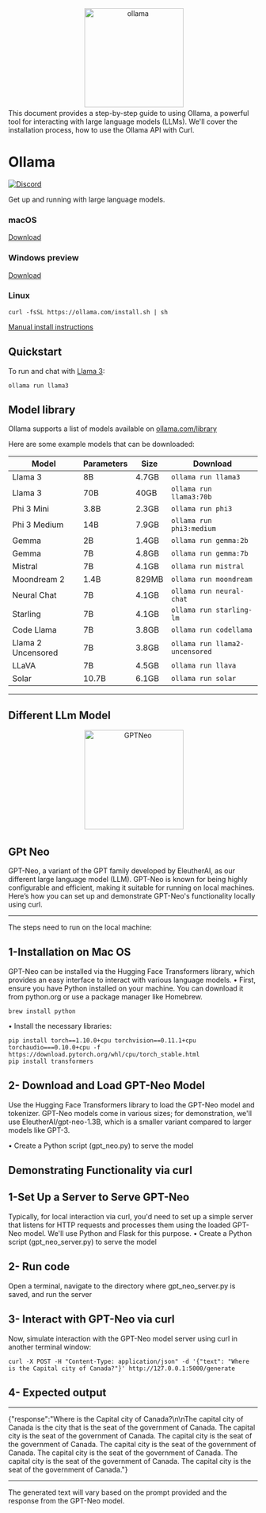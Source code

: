 <div align="center">
 <img alt="ollama" height="200px" src="https://github.com/ollama/ollama/assets/3325447/0d0b44e2-8f4a-4e99-9b52-a5c1c741c8f7">
</div>
This document provides a step-by-step guide to using Ollama, a powerful tool for interacting with
large language models (LLMs). We'll cover the installation process, how to use the Ollama API with
Curl.

# Ollama

[![Discord](https://dcbadge.vercel.app/api/server/ollama?style=flat&compact=true)](https://discord.gg/ollama)

Get up and running with large language models.

### macOS

[Download](https://ollama.com/download/Ollama-darwin.zip)

### Windows preview

[Download](https://ollama.com/download/OllamaSetup.exe)

### Linux

```
curl -fsSL https://ollama.com/install.sh | sh
```

[Manual install instructions](https://github.com/ollama/ollama/blob/main/docs/linux.md)


## Quickstart

To run and chat with [Llama 3](https://ollama.com/library/llama3):

```
ollama run llama3
```


## Model library

Ollama supports a list of models available on [ollama.com/library](https://ollama.com/library 'ollama model library')

Here are some example models that can be downloaded:

| Model              | Parameters | Size  | Download                       |
| ------------------ | ---------- | ----- | ------------------------------ |
| Llama 3            | 8B         | 4.7GB | `ollama run llama3`            |
| Llama 3            | 70B        | 40GB  | `ollama run llama3:70b`        |
| Phi 3 Mini         | 3.8B       | 2.3GB | `ollama run phi3`              |
| Phi 3 Medium       | 14B        | 7.9GB | `ollama run phi3:medium`       |
| Gemma              | 2B         | 1.4GB | `ollama run gemma:2b`          |
| Gemma              | 7B         | 4.8GB | `ollama run gemma:7b`          |
| Mistral            | 7B         | 4.1GB | `ollama run mistral`           |
| Moondream 2        | 1.4B       | 829MB | `ollama run moondream`         |
| Neural Chat        | 7B         | 4.1GB | `ollama run neural-chat`       |
| Starling           | 7B         | 4.1GB | `ollama run starling-lm`       |
| Code Llama         | 7B         | 3.8GB | `ollama run codellama`         |
| Llama 2 Uncensored | 7B         | 3.8GB | `ollama run llama2-uncensored` |
| LLaVA              | 7B         | 4.5GB | `ollama run llava`             |
| Solar              | 10.7B      | 6.1GB | `ollama run solar`           |


----------------------------------------------------------------------------------------------------------------------------------------------------
## Different LLm Model


<div align="center">
 <img alt="GPTNeo" height="200px" src="https://huggingface.co/front/assets/huggingface_logo-noborder.svg">
</div>

<h2>GPt Neo</h2>

GPT-Neo, a variant of the GPT family developed by EleutherAI, as our different large language model (LLM). GPT-Neo is known for being highly configurable and efficient, making it suitable for running on local machines. Here’s how you can set up and demonstrate GPT-Neo's functionality locally using curl.

---------------------------------------------------------------------
The steps need to run on the local machine:

## 1-Installation on Mac OS

GPT-Neo can be installed via the Hugging Face Transformers library, which provides an easy interface to interact with various language models.
•	First, ensure you have Python installed on your machine. You can download it from python.org or use a package manager like Homebrew.

```
brew install python
```

•	Install the necessary libraries:

```
pip install torch==1.10.0+cpu torchvision==0.11.1+cpu torchaudio===0.10.0+cpu -f https://download.pytorch.org/whl/cpu/torch_stable.html
pip install transformers
```
## 2- Download and Load GPT-Neo Model
Use the Hugging Face Transformers library to load the GPT-Neo model and tokenizer. GPT-Neo models come in various sizes; for demonstration, we'll use EleutherAI/gpt-neo-1.3B, which is a smaller variant compared to larger models like GPT-3.

•	Create a Python script (gpt_neo.py) to serve the model

Demonstrating Functionality via curl
-----------------------------------------------------------------------
## 1-Set Up a Server to Serve GPT-Neo
Typically, for local interaction via curl, you'd need to set up a simple server that listens for HTTP requests and processes them using the loaded GPT-Neo model. We'll use Python and Flask for this purpose.
•	Create a Python script (gpt_neo_server.py) to serve the model

## 2- Run code
Open a terminal, navigate to the directory where gpt_neo_server.py is saved, and run the server

## 3- Interact with GPT-Neo via curl
Now, simulate interaction with the GPT-Neo model server using curl in another terminal window:

```
curl -X POST -H "Content-Type: application/json" -d '{"text": "Where is the Capital city of Canada?"}' http://127.0.0.1:5000/generate

```

## 4- Expected output 

____________________________________________________________________
{"response":"Where is the Capital city of Canada?\n\nThe capital city of Canada is the city that is the seat of the government of Canada. The capital city is the seat of the government of Canada. The capital city is the seat of the government of Canada. The capital city is the seat of the government of Canada. The capital city is the seat of the government of Canada. The capital city is the seat of the government of Canada. The capital city is the seat of the government of Canada."}
_____________________________________________________________________

The generated text will vary based on the prompt provided and the response from the GPT-Neo model.






